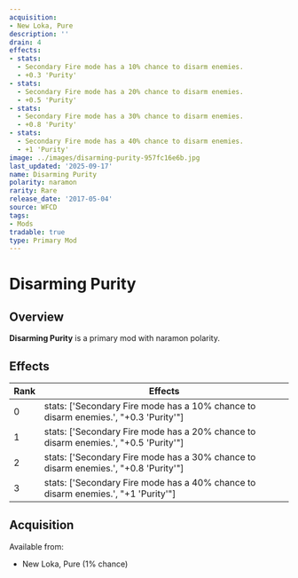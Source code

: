 ```yaml
---
acquisition:
- New Loka, Pure
description: ''
drain: 4
effects:
- stats:
  - Secondary Fire mode has a 10% chance to disarm enemies.
  - +0.3 'Purity'
- stats:
  - Secondary Fire mode has a 20% chance to disarm enemies.
  - +0.5 'Purity'
- stats:
  - Secondary Fire mode has a 30% chance to disarm enemies.
  - +0.8 'Purity'
- stats:
  - Secondary Fire mode has a 40% chance to disarm enemies.
  - +1 'Purity'
image: ../images/disarming-purity-957fc16e6b.jpg
last_updated: '2025-09-17'
name: Disarming Purity
polarity: naramon
rarity: Rare
release_date: '2017-05-04'
source: WFCD
tags:
- Mods
tradable: true
type: Primary Mod
---
```


# Disarming Purity

## Overview

**Disarming Purity** is a primary mod with naramon polarity.

## Effects

| Rank | Effects |
|------|----------|
| 0 | stats: ['Secondary Fire mode has a 10% chance to disarm enemies.', "+0.3 'Purity'"] |
| 1 | stats: ['Secondary Fire mode has a 20% chance to disarm enemies.', "+0.5 'Purity'"] |
| 2 | stats: ['Secondary Fire mode has a 30% chance to disarm enemies.', "+0.8 'Purity'"] |
| 3 | stats: ['Secondary Fire mode has a 40% chance to disarm enemies.', "+1 'Purity'"] |

## Acquisition

Available from:
- New Loka, Pure (1% chance)

